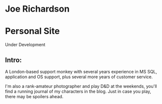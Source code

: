 # Joe Richardson

# Personal Site

Under Development

## Intro:

A London-based support monkey with several years experience in MS SQL, application and OS support, plus several more years of customer service.

I'm also a rank-amateur photographer and play D&D at the weekends, you'll find a running journal of my characters in the blog. Just in case you play, there may be spoilers ahead.